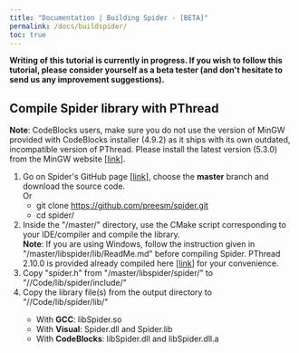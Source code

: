 ```yaml
---
title: "Documentation | Building Spider - [BETA]"
permalink: /docs/buildspider/
toc: true
---
```


**Writing of this tutorial is currently in progress. If you wish to follow this tutorial, please consider yourself as a beta tester (and don't hesitate to send us any improvement suggestions).**

Compile Spider library with PThread
-----------------------------------

**Note**: CodeBlocks users, make sure you do not use the version of MinGW provided with CodeBlocks installer (4.9.2) as it ships with its own outdated, incompatible version of PThread. Please install the latest version (5.3.0) from the MinGW website \[[link](http://preesm.insa-rennes.fr/website/data/uploads/tutorial_spider/pthread-2.10.0.zip)\].

1.  Go on Spider's GitHub page \[[link](https://github.com/preesm/spider.git)\], choose the **master** branch and download the source code.  
    Or
    *   git clone https://github.com/preesm/spider.git
    *   cd spider/
2.  Inside the "/master/" directory, use the CMake script corresponding to your IDE/compiler and compile the library.  
    **Note**: If you are using Windows, follow the instruction given in "/master/libspider/lib/ReadMe.md" before compiling Spider. PThread 2.10.0 is provided already compiled here \[[link](http://preesm.insa-rennes.fr/website/data/uploads/tutorial_spider/pthread-2.10.0.zip)\] for your convenience.
3.  Copy "spider.h" from "/master/libspider/spider/" to "/<project>/Code/lib/spider/include/"
4.  Copy the library file(s) from the output directory to "/<project>/Code/lib/spider/lib/"
    *   With **GCC**: libSpider.so
    *   With **Visual**: Spider.dll and Spider.lib
    *   With **CodeBlocks**: libSpider.dll and libSpider.dll.a
